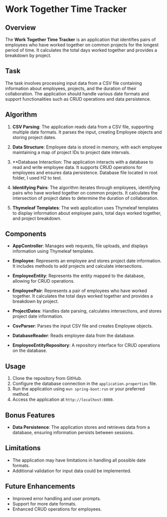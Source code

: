 # Work Together Time Tracker

## Overview

The **Work Together Time Tracker** is an application that identifies pairs of employees who have worked together on common projects for the longest period of time. It calculates the total days worked together and provides a breakdown by project.

## Task

The task involves processing input data from a CSV file containing information about employees, projects, and the duration of their collaboration. The application should handle various date formats and support functionalities such as CRUD operations and data persistence.

## Algorithm

1. **CSV Parsing**: The application reads data from a CSV file, supporting multiple date formats. It parses the input, creating Employee objects and storing project dates.

2. **Data Structure**: Employee data is stored in memory, with each employee maintaining a map of project IDs to project date intervals.

3. **Database Interaction: The application interacts with a database to read and write employee data. It supports CRUD operations for employees and ensures data persistence. Database file located in root folder, I used H2 to test.

4. **Identifying Pairs**: The algorithm iterates through employees, identifying pairs who have worked together on common projects. It calculates the intersection of project dates to determine the duration of collaboration.

5. **Thymeleaf Templates**: The web application uses Thymeleaf templates to display information about employee pairs, total days worked together, and project breakdown.

## Components

- **AppController**: Manages web requests, file uploads, and displays information using Thymeleaf templates.

- **Employee**: Represents an employee and stores project date information. It includes methods to add projects and calculate intersections.

- **EmployeeEntity**: Represents the entity mapped to the database, allowing for CRUD operations.

- **EmployeePair**: Represents a pair of employees who have worked together. It calculates the total days worked together and provides a breakdown by project.

- **ProjectDates**: Handles date parsing, calculates intersections, and stores project date information.

- **CsvParser**: Parses the input CSV file and creates Employee objects.

- **DatabaseReader**: Reads employee data from the database.

- **EmployeeEntityRepository**: A repository interface for CRUD operations on the database.

## Usage

1. Clone the repository from GitHub.
2. Configure the database connection in the `application.properties` file.
3. Run the application using `mvn spring-boot:run` or your preferred method.
4. Access the application at `http://localhost:8080`.

## Bonus Features

- **Data Persistence**: The application stores and retrieves data from a database, ensuring information persists between sessions.

## Limitations

- The application may have limitations in handling all possible date formats.
- Additional validation for input data could be implemented.

## Future Enhancements

- Improved error handling and user prompts.
- Support for more date formats.
- Enhanced CRUD operations for employees.
